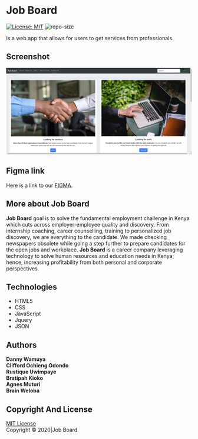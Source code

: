 # Job Board
[![License: MIT](https://img.shields.io/badge/License-MIT-yellow.svg)](https://opensource.org/licenses/MIT) ![repo-size](https://img.shields.io/github/repo-size/brian-weloba/akan-name)


Is a web app that allows for users to get services from professionals.

## Screenshot
![alt screenshot](images/screenshot.png)


## Figma link
Here is a link to our [FIGMA](https://www.figma.com/file/HcwTFunvaAjzK7L3glJyBp/Job-Board?node-id=1%3A34).


## More about Job Board

**Job Board** goal is to solve the fundamental employment challenge in Kenya which cuts across
employer-employee quality and discovery. From internship coaching, career counselling, training to personalized
job discovery, we are everything to the candidate. We made checking newspapers obsolete while going a step further
to prepare candidates for the open jobs and workplace. **Job Board** is a career company leveraging technology
to solve human resources and education needs in Kenya; hence, increasing profitability from both personal and
corporate perspectives.

## Technologies

* HTML5
* CSS
* JavaScript
* Jquery
* JSON 

## Authors

**Danny Wamuya** <br>
**Clifford Ochieng Odondo** <br>
**Rustique Uwimpaye** <br>
**Bratipah Kioko** <br>
**Agnes Muturi** <br>
**Brain Weloba**

## Copyright And License
[MIT License](https://github.com/dannywamuya/job-board/blob/master/LICENSE)<br>
Copyright © 2020|Job Board
